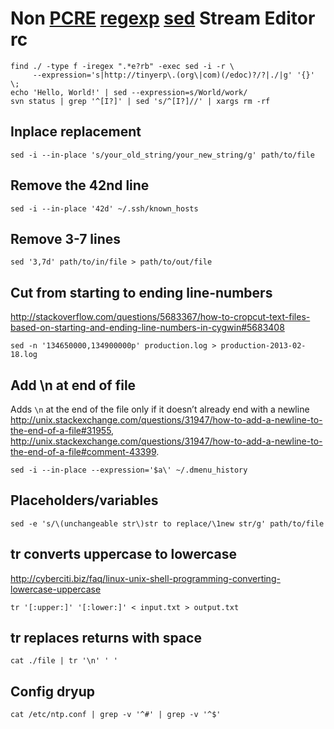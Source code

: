 # Non [PCRE][] [regexp][] [sed][] Stream Editor rc

[sed]: https://github.com/mirror/sed
[pcre]: https://github.com/PCRE2Project/pcre2
[regexp]: https://en.wikipedia.org/wiki/Regular_expression

    find ./ -type f -iregex ".*e?rb" -exec sed -i -r \
         --expression='s|http://tinyerp\.(org\|com)(/edoc)?/?|./|g' '{}' \;
    echo 'Hello, World!' | sed --expression=s/World/work/
    svn status | grep '^[I?]' | sed 's/^[I?]//' | xargs rm -rf

## Inplace replacement

    sed -i --in-place 's/your_old_string/your_new_string/g' path/to/file

## Remove the 42nd line

    sed -i --in-place '42d' ~/.ssh/known_hosts

## Remove 3-7 lines

    sed '3,7d' path/to/in/file > path/to/out/file

## Cut from starting to ending line-numbers

<http://stackoverflow.com/questions/5683367/how-to-cropcut-text-files-based-on-starting-and-ending-line-numbers-in-cygwin#5683408>

    sed -n '134650000,134900000p' production.log > production-2013-02-18.log

## Add \n at end of file

Adds `\n` at the end of the file only if it doesn’t already end with a newline
<http://unix.stackexchange.com/questions/31947/how-to-add-a-newline-to-the-end-of-a-file#31955>,
<http://unix.stackexchange.com/questions/31947/how-to-add-a-newline-to-the-end-of-a-file#comment-43399>.

    sed -i --in-place --expression='$a\' ~/.dmenu_history

## Placeholders/variables

    sed -e 's/\(unchangeable str\)str to replace/\1new str/g' path/to/file

## tr converts uppercase to lowercase

<http://cyberciti.biz/faq/linux-unix-shell-programming-converting-lowercase-uppercase>

    tr '[:upper:]' '[:lower:]' < input.txt > output.txt

## tr replaces returns with space

    cat ./file | tr '\n' ' '

## Config dryup

    cat /etc/ntp.conf | grep -v '^#' | grep -v '^$'
